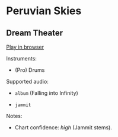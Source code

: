 # Peruvian Skies

## Dream Theater


[Play in browser](http://pages.cs.wisc.edu/~tolly/customs/?title=peruvian-skies&artist=dream-theater)

Instruments:

  * (Pro) Drums

Supported audio:

  * `album` (Falling into Infinity)

  * `jammit`

Notes:

  * Chart confidence: *high* (Jammit stems).

